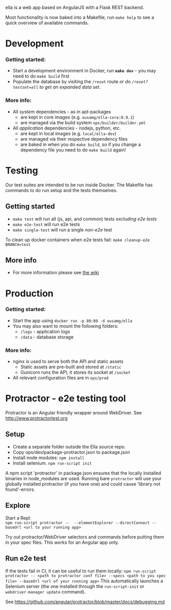 ella is a web app based on AngularJS with a Flask REST backend.

Most functionality is now baked into a Makefile, run `make help` to see a quick overview of available commands.

# Development

### Getting started:
- Start a development environment in Docker, run **`make dev`** - you may need to do `make build` first
- Populate the database by visiting the `/reset` route _or do `/reset?testset=all` to get an expanded data set_.

### More info:
- All *system* dependencies - as in apt-packages
  - are kept in core images (e.g. `ousamg/ella-core:0.9.1`)
  - are managed via the build system `ops/builder/builder.yml`
- All *application* dependencies - nodejs, python, etc.
  - are kept in local images (e.g. `local/ella-dev`)
  - are managed via their respective dependency files
  - are baked in when you do `make build`, so if you change a dependency file you need to do `make build` again!

# Testing

Our test suites are intended to be run inside Docker. The Makefile has commands to do run setup and the tests themselves.

## Getting started
- `make test` will run all (js, api, and common) tests _excluding e2e tests_
- `make e2e-test` will run e2e tests
- `make single-test` will run a single _non-e2e_ test

To clean up docker containers when e2e tests fail: `make cleanup-e2e BRANCH=test`

## More info
- For more information please see [the wiki](https://git.ousamg.io/docs/wiki/wikis/ella/testing)

# Production

### Getting started:
- Start the app using `docker run -p 80:80 -d ousamg/ella`
- You may also want to mount the following folders:
  - `/logs` - application logs
  - `/data` - database storage

### More info:
- nginx is used to serve both the API and static assets
  - Static assets are pre-built and stored at `/static`
  - Gunicorn runs the API, it stores its socket at `/socket`
- All relevant configuration files are in `ops/prod`

# Protractor - e2e testing tool
Protractor is an Angular friendly wrapper around WebDriver. 
See http://www.protractortest.org
  
## Setup
- Create a separate folder outside the Ella source repo.
- Copy ops/dev/package-protractor.json to package.json
- Install node modules: `npm install`
- Install selenium. `npm run-script init`

A npm script 'protractor' in package.json ensures that the locally installed binaries in node_modules are used.
Running bare `protractor` will use your globally installed protractor (if you have one) and could cause 'library not found'-errors.

## Explore
Start a Repl:	
`npm run-script protractor --  --elementExplorer --directConnect --baseUrl <url to your running app>`

Try out protractor/WebDriver selectors and commands before putting them in your spec files.
This works for an Angular app only.


## Run e2e test
If the tests fail in CI, it can be useful to run them locally:
`npm run-script protractor -- <path to protractor conf file> --specs <path to you spec file> --baseUrl <url of your running app>`
This automatically launches a Selenium server (the one installed through the `run-script-init` or `webdriver-manager update` command).

See https://github.com/angular/protractor/blob/master/docs/debugging.md
